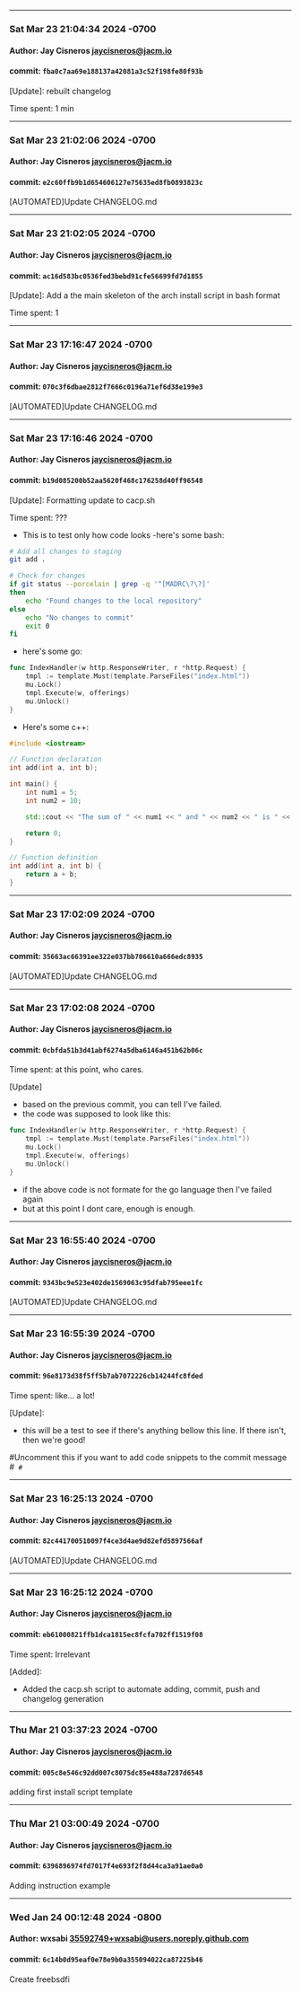 <hr>

### Sat Mar 23 21:04:34 2024 -0700
#### Author: Jay Cisneros <jaycisneros@jacm.io>
#### commit: `fba0c7aa69e188137a42081a3c52f198fe80f93b`


[Update]: rebuilt changelog

Time spent: 1 min


<hr>

### Sat Mar 23 21:02:06 2024 -0700
#### Author: Jay Cisneros <jaycisneros@jacm.io>
#### commit: `e2c60ffb9b1d654606127e75635ed8fb0893823c`


[AUTOMATED]Update CHANGELOG.md



<hr>

### Sat Mar 23 21:02:05 2024 -0700
#### Author: Jay Cisneros <jaycisneros@jacm.io>
#### commit: `ac16d583bc0536fed3bebd91cfe56699fd7d1855`


[Update]: Add a the main skeleton of the arch install script in bash format

Time spent: 1



<hr>

### Sat Mar 23 17:16:47 2024 -0700
#### Author: Jay Cisneros <jaycisneros@jacm.io>
#### commit: `070c3f6dbae2812f7666c0196a71ef6d38e199e3`


[AUTOMATED]Update CHANGELOG.md



<hr>

### Sat Mar 23 17:16:46 2024 -0700
#### Author: Jay Cisneros <jaycisneros@jacm.io>
#### commit: `b19d085200b52aa5620f468c176258d40ff96548`


[Update]: Formatting update to cacp.sh

Time spent: ???

- This is to test only how code looks
-here's some bash:
```bash
# Add all changes to staging
git add .

# Check for changes
if git status --porcelain | grep -q '^[MADRC\?\?]'
then
    echo "Found changes to the local repository"
else
    echo "No changes to commit"
    exit 0
fi
```

- here's some go:
```go
func IndexHandler(w http.ResponseWriter, r *http.Request) {
	tmpl := template.Must(template.ParseFiles("index.html"))
	mu.Lock()
	tmpl.Execute(w, offerings)
	mu.Unlock()
}
```
- Here's some c++:
```c++
#include <iostream>

// Function declaration
int add(int a, int b);

int main() {
    int num1 = 5;
    int num2 = 10;

    std::cout << "The sum of " << num1 << " and " << num2 << " is " << add(num1, num2) << std::endl;

    return 0;
}

// Function definition
int add(int a, int b) {
    return a + b;
}

```



<hr>

### Sat Mar 23 17:02:09 2024 -0700
#### Author: Jay Cisneros <jaycisneros@jacm.io>
#### commit: `35663ac66391ee322e037bb706610a666edc8935`


[AUTOMATED]Update CHANGELOG.md



<hr>

### Sat Mar 23 17:02:08 2024 -0700
#### Author: Jay Cisneros <jaycisneros@jacm.io>
#### commit: `0cbfda51b3d41abf6274a5dba6146a451b62b06c`


Time spent: at this point, who cares.

[Update]
- based on the previous commit, you can tell I've failed.
- the code was supposed to look like this:

```go
func IndexHandler(w http.ResponseWriter, r *http.Request) {
	tmpl := template.Must(template.ParseFiles("index.html"))
	mu.Lock()
	tmpl.Execute(w, offerings)
	mu.Unlock()
}
```

- if the above code is not formate for the go language then I've failed again
- but at this point I dont care, enough is enough.



<hr>

### Sat Mar 23 16:55:40 2024 -0700
#### Author: Jay Cisneros <jaycisneros@jacm.io>
#### commit: `9343bc9e523e402de1569063c95dfab795eee1fc`


[AUTOMATED]Update CHANGELOG.md



<hr>

### Sat Mar 23 16:55:39 2024 -0700
#### Author: Jay Cisneros <jaycisneros@jacm.io>
#### commit: `96e8173d38f5ff5b7ab7072226cb14244fc8fded`


Time spent: like... a lot!

[Update]:

- this will be a test to see if there's anything bellow this line. If there isn't, then we're good!

#Uncomment this if you want to add code snippets to the commit message
#```
#```



<hr>

### Sat Mar 23 16:25:13 2024 -0700
#### Author: Jay Cisneros <jaycisneros@jacm.io>
#### commit: `82c441700510097f4ce3d4ae9d82efd5897566af`


[AUTOMATED]Update CHANGELOG.md



<hr>

### Sat Mar 23 16:25:12 2024 -0700
#### Author: Jay Cisneros <jaycisneros@jacm.io>
#### commit: `eb61000821ffb1dca1815ec8fcfa702ff1519f08`


Time spent: Irrelevant

[Added]:

- Added the cacp.sh script to automate adding, commit, push and changelog generation



<hr>

### Thu Mar 21 03:37:23 2024 -0700
#### Author: Jay Cisneros <jaycisneros@jacm.io>
#### commit: `005c8e546c92dd007c8075dc85e488a7287d6548`


adding first install script template



<hr>

### Thu Mar 21 03:00:49 2024 -0700
#### Author: Jay Cisneros <jaycisneros@jacm.io>
#### commit: `6396896974fd7017f4e693f2f8d44ca3a91ae0a0`


Adding instruction example



<hr>

### Wed Jan 24 00:12:48 2024 -0800
#### Author: wxsabi <35592749+wxsabi@users.noreply.github.com>
#### commit: `6c14b0d95eaf0e78e9b0a355094022ca87225b46`


Create freebsdfi

